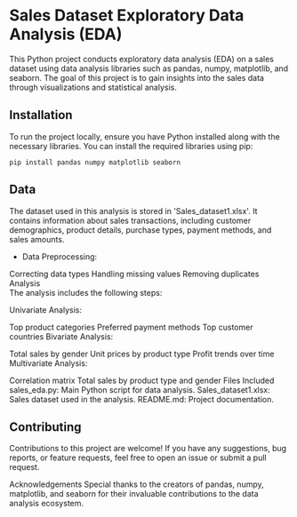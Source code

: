 # Sales Dataset Exploratory Data Analysis (EDA)

This Python project conducts exploratory data analysis (EDA) on a sales dataset using data analysis libraries such as pandas, numpy, matplotlib, and seaborn. The goal of this project is to gain insights into the sales data through visualizations and statistical analysis.

## Installation

To run the project locally, ensure you have Python installed along with the necessary libraries. You can install the required libraries using pip:

```
pip install pandas numpy matplotlib seaborn
```

## Data  

The dataset used in this analysis is stored in 'Sales_dataset1.xlsx'. It contains information about sales transactions, including customer demographics, product details, purchase types, payment methods, and sales amounts.

* Data Preprocessing:

Correcting data types
Handling missing values
Removing duplicates
Analysis  
The analysis includes the following steps:

Univariate Analysis:

Top product categories
Preferred payment methods
Top customer countries
Bivariate Analysis:

Total sales by gender
Unit prices by product type
Profit trends over time
Multivariate Analysis:

Correlation matrix
Total sales by product type and gender
Files Included
sales_eda.py: Main Python script for data analysis.
Sales_dataset1.xlsx: Sales dataset used in the analysis.
README.md: Project documentation.

## Contributing
Contributions to this project are welcome! If you have any suggestions, bug reports, or feature requests, feel free to open an issue or submit a pull request.

Acknowledgements
Special thanks to the creators of pandas, numpy, matplotlib, and seaborn for their invaluable contributions to the data analysis ecosystem.
